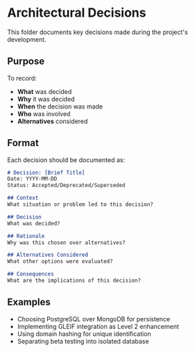 # Architectural Decisions

This folder documents key decisions made during the project's development.

## Purpose

To record:
- **What** was decided
- **Why** it was decided 
- **When** the decision was made
- **Who** was involved
- **Alternatives** considered

## Format

Each decision should be documented as:

```markdown
# Decision: [Brief Title]
Date: YYYY-MM-DD
Status: Accepted/Deprecated/Superseded

## Context
What situation or problem led to this decision?

## Decision
What was decided?

## Rationale
Why was this chosen over alternatives?

## Alternatives Considered
What other options were evaluated?

## Consequences
What are the implications of this decision?
```

## Examples

- Choosing PostgreSQL over MongoDB for persistence
- Implementing GLEIF integration as Level 2 enhancement
- Using domain hashing for unique identification
- Separating beta testing into isolated database